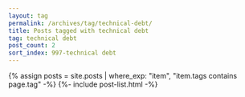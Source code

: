 ```yaml
---
layout: tag
permalink: /archives/tag/technical-debt/
title: Posts tagged with technical debt
tag: technical debt
post_count: 2
sort_index: 997-technical debt
---
```

{% assign posts = site.posts | where_exp: "item", "item.tags contains page.tag" -%}
{%- include post-list.html -%}
